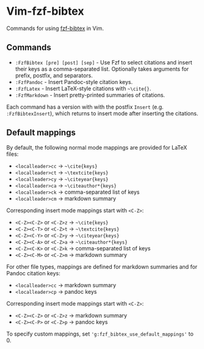 # Vim-fzf-bibtex

Commands for using [fzf-bibtex](https://github.com/msprev/fzf-bibtex) in Vim.

## Commands

* `:FzfBibtex [pre] [post] [sep]` - Use Fzf to select citations and insert
	their keys as a comma-separated list. Optionally takes arguments for prefix,
	postfix, and separators.
* `:FzfPandoc` - Insert Pandoc-style citation keys.
* `:FzfLatex` - Insert LaTeX-style citations with `~\cite{}`.
* `:FzfMarkdown` - Insert pretty-printed summaries of citations.

Each command has a version with with the postfix `Insert` (e.g.
`:FzfBibtexInsert`), which returns to insert mode after inserting the
citations.

## Default mappings

By default, the following normal mode mappings are provided for LaTeX files:

* `<localleader>cc` &rarr; `~\cite{keys}`
* `<localleader>ct` &rarr; `~\textcite{keys}`
* `<localleader>cy` &rarr; `~\citeyear{keys}`
* `<localleader>ca` &rarr; `~\citeauthor*{keys}`
* `<localleader>ck` &rarr; comma-separated list of keys
* `<localleader>cm` &rarr; markdown summary

Corresponding insert mode mappings start with `<C-Z>`:

* `<C-Z><C-Z>` or `<C-Z>z` &rarr; `~\cite{keys}`
* `<C-Z><C-T>` or `<C-Z>t` &rarr; `~\textcite{keys}`
* `<C-Z><C-Y>` or `<C-Z>y` &rarr; `~\citeyear{keys}`
* `<C-Z><C-A>` or `<C-Z>a` &rarr; `~\citeauthor*{keys}`
* `<C-Z><C-K>` or `<C-Z>k` &rarr; comma-separated list of keys
* `<C-Z><C-M>` or `<C-Z>m` &rarr; markdown summary

For other file types, mappings are defined for markdown summaries and for
Pandoc citation keys:

* `<localleader>cc` &rarr; markdown summary
* `<localleader>cp` &rarr; pandoc keys

Corresponding insert mode mappings start with `<C-Z>`:

* `<C-Z><C-Z>` or `<C-Z>z` &rarr; markdown summary
* `<C-Z><C-P>` or `<C-Z>p` &rarr; pandoc keys

To specify custom mappings, set `'g:fzf_bibtex_use_default_mappings'` to 0.
